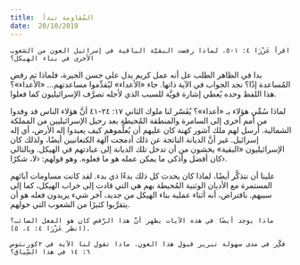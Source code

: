 ```yaml
---
title:  المُقاومة تبدأ
date:  20/10/2019
---
```


`اقرأ عَزْرَا ٤: ١-٥. لماذا رفضت البقيَّة الباقية في إسرائيل العون من الشعوب الأخرى في بناء الهيكل؟`

بدا في الظاهر الطلب عل أنه عمل كريم يدل على حسن الجيرة، فلماذا تم رفض المُساعدة إذًا؟ نجد الجواب في الآية ذاتها. جاء «الأعداء» ليُقدِّموا مساعدتهم… «الأعداء»؟ هذا اللفظ وحده يُعطي إشارة قويَّة للسبب الذي لأجله تصرَّف الإسرائيليون كما فعلوا.

لماذا سُمِّي هؤلاء بـ «أعداء»؟ يُفَسّر لنا ملوك الثاني ١٧: ٢٤-٤١ أنَّ هؤلاء الناس قد وفدوا من أمم أخرى إلى السامرة والمنطقة المُحيطة بعد رحيل الإسرائيليين من المملكة الشمالية. أرسل لهم ملك آشور كهنة كان عليهم أن يُعلِّموهم كيف يعبدوا إله الأرض، أي إله إسرائيل. غير أنَّ الديانة الناتجة عن ذلك أدمجت آلهة الكنعانيين أيضًا، ولذلك كان الإسرائيليون «البقية» يخشون من أن تدخل تلك الديانة إلى عبادتهم في الهيكل. وبالتالي كان أفضل وأذكى ما يمكن عمله هو ما فعلوه. وهو قولهم: ‹لا، شكرًا›.

علينا أن نتذكَّر أيضًا، لماذا كان يحدث كل ذلك بدءًا ذي بدء. لقد كانت مساومات آبائهم المستمرة مع الأديان الوثنية المُحيطة بهم هي التي قادت إلى خراب الهيكل، كما إلى سبيهم. بافتراض، أنه أثناء عملية بناء الهيكل من جديد، آخر شيء يريدون فعله هو أن يتقرَّبوا كثيرًا من الشعوب التي حولهم.

`ماذا يوجد أيضًا في هذه الآيات يظهر أنَّ هذا الرَّفض كان هو الفعل الصائب؟ (انظر عَزْرَا ٤: ٤، ٥).`

`فكِّر في مدى سهولة تبرير قبول هذا العون. ماذا تقول لنا الآية في ٢كورنثوس ٦: ١٤ في هذا السِّياق؟`